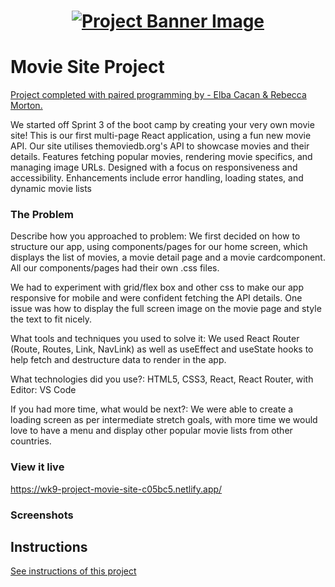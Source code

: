 <h1 align="center">
  <a href="">
    <img src="/src/assets/movies.svg" alt="Project Banner Image">
  </a>
</h1>

# Movie Site Project

<ins>Project completed with paired programming by - Elba Cacan & Rebecca Morton.</ins>

We started off Sprint 3 of the boot camp by creating your very own movie site! This is our first multi-page React application, using a fun new movie API. Our site utilises themoviedb.org's API to showcase movies and their details. Features fetching popular movies, rendering movie specifics, and managing image URLs. Designed with a focus on responsiveness and accessibility. Enhancements include error handling, loading states, and dynamic movie lists

### The Problem

Describe how you approached to problem: We first decided on how to structure our app, using components/pages for our home screen, which displays the list of movies, a movie detail page and a movie cardcomponent. All our components/pages had their own .css files.

We had to experiment with grid/flex box and other css to make our app responsive for mobile and were confident fetching the API details. One issue was how to display the full screen image on the movie page and style the text to fit nicely.

What tools and techniques you used to solve it: We used React Router (Route, Routes, Link, NavLink) as well as useEffect and useState hooks to help fetch and destructure data to render in the app.

What technologies did you use?: HTML5, CSS3, React, React Router, with Editor: VS Code

If you had more time, what would be next?: 
We were able to create a loading screen as per intermediate stretch goals, with more time we would love to have a menu and display other popular movie lists from other countries.

### View it live

https://wk9-project-movie-site-c05bc5.netlify.app/

### Screenshots




## Instructions

<a href="instructions.md">
   See instructions of this project
  </a>
